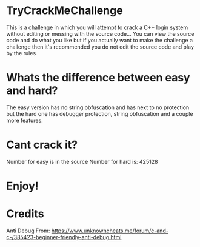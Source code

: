 # TryCrackMeChallenge
This is a challenge in which you will attempt to crack a C++ login system without editing or messing with the source code... You can view the source code and do what you like
but if you actually want to make the challenge a challenge then it's recommended you do not edit the source code and play by the rules

# Whats the difference between easy and hard?
The easy version has no string obfuscation and has next to no protection but the hard one has debugger protection, string obfuscation and a couple more features.

# Cant crack it?
Number for easy is in the source
Number for hard is: 425128

# Enjoy!


# Credits
Anti Debug From: https://www.unknowncheats.me/forum/c-and-c-/385423-beginner-friendly-anti-debug.html
